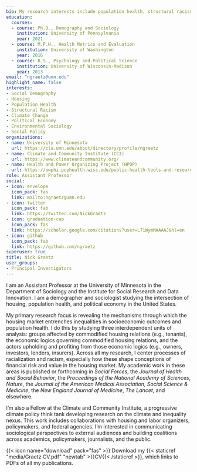 ```yaml
---
bio: My research interests include population health, structural racism, housing policy, small area estimation, and causal mediation analysis.
education:
  courses:
  - course: Ph.D., Demography and Sociology
    institution: University of Pennsylvania 
    year: 2021
  - course: M.P.H., Health Metrics and Evaluation
    institution: University of Washington
    year: 2016
  - course: B.S., Psychology and Political Science
    institution: University of Wisconsin-Madison
    year: 2013
email: "ngraetz@umn.edu"
highlight_name: false
interests:
- Social Demography
- Housing
- Population Health
- Structural Racism
- Climate Change
- Political Economy
- Environmental Sociology
- Social Policy
organizations:
- name: University of Minnesota
  url: https://cla.umn.edu/about/directory/profile/ngraetz
- name: Climate and Community Institute (CCI)
  url: https://www.climateandcommunity.org/
- name: Health and Power Organizing Project (HPOP)
  url: https://uwphi.pophealth.wisc.edu/public-health-tools-and-resources/health-and-power-organizing-project-hpop/
role: Assistant Professor
social:
- icon: envelope
  icon_pack: fas
  link: mailto:ngraetz@umn.edu
- icon: twitter
  icon_pack: fab
  link: https://twitter.com/NickGraetz
- icon: graduation-cap
  icon_pack: fas
  link: https://scholar.google.com/citations?user=L71WymMAAAAJ&hl=en
- icon: github
  icon_pack: fab
  link: https://github.com/ngraetz
superuser: true
title: Nick Graetz
user_groups:
- Principal Investigators
---
```


I am an Assistant Professor at the University of Minnesota in the Department of Sociology and the Institute for Social Research and Data Innovation. I am a demographer and sociologist studying the intersection of housing, population health, and political economy in the United States. 

My primary research focus is revealing the mechanisms through which the housing market entrenches inequalities in socioeconomic outcomes and population health. I do this by studying three interdependent units of analysis: groups affected by commodified housing relations (e.g., tenants), the economic logics governing commodified housing relations, and the actors upholding and profiting from those economic logics (e.g., owners, investors, lenders, insurers). Across all my research, I center processes of racialization and racism, especially how these shape conceptions of financial risk and value in the housing market. My academic work in these areas is published or forthcoming in _Social Forces_, the _Journal of Health and Social Behavior_, the _Proceedings of the National Academy of Sciences_, _Nature_, the _Journal of the American Medical Association_, _Social Science & Medicine_, the _New England Journal of Medicine_, _The Lancet_, and elsewhere.

I’m also a Fellow at the Climate and Community Institute, a progressive climate policy think tank developing research on the climate and inequality nexus. This work includes collaborations with housing and labor organizers, policymakers, and federal agencies. I’m interested in communicating sociological perspectives to external audiences and building coalitions across academics, policymakers, journalists, and the public.

{{< icon name="download" pack="fas" >}} Download my {{< staticref "media/Graetz CV.pdf" "newtab" >}}CV{{< /staticref >}}, which links to PDFs of all my publications.
